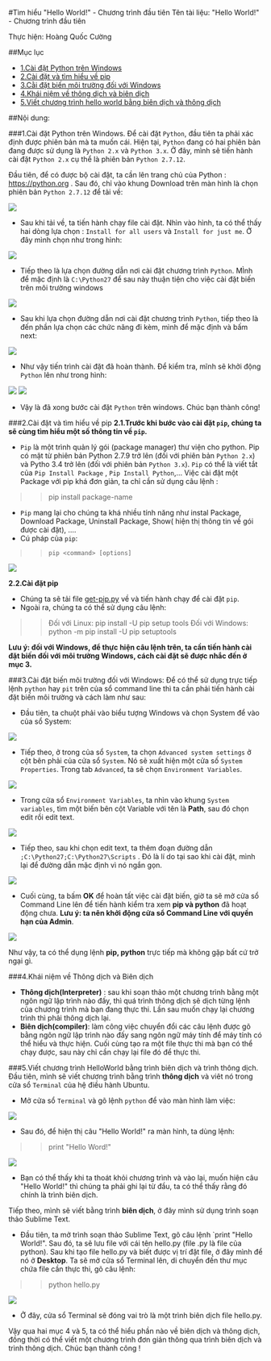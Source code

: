 #Tìm hiểu "Hello World!" - Chương trình đầu tiên
Tên tài liệu: "Hello World!" - Chương trình đầu tiên

Thực hiện: Hoàng Quốc Cường

##Mục lục
- [1.Cài đặt Python trên Windows](#settup)
- [2.Cài đặt và tìm hiểu về pip](#pip)
- [3.Cằi đặt biến môi trường đối với Windows](#bmt)
- [4.Khái niệm về thông dịch và biên dịch](#tdbd)
- [5.Viết chương trình hello world bằng biên dịch và thông dịch](#helloworld)

##Nội dung:

<a name = "settup"></a>
###1.Cài đặt Python trên Windows.
Để cài đặt `Python`, đầu tiên ta phải xác định được phiên bản mà ta muốn cái. Hiện tại, `Python` đang có hai phiên bản đang được sử dụng là `Python 2.x` và `Python 3.x`. Ở đây, mình sẽ tiến hành cài đặt `Python 2.x` cụ thể là phiên bản `Python 2.7.12`.

 Đầu tiên, để có được bộ cài đặt, ta cần lên trang chủ của Python : https://python.org . Sau đó, chỉ vào khung Download trên màn hình là chọn phiên bản `Python 2.7.12` để tải về:

<img src = "http://i.imgur.com/hzSbl4M.jpg">

- Sau khi tải về, ta tiến hành chạy file cài đặt. Nhìn vào hình, ta có thể thấy hai dòng lựa chọn : `Install for all users` và `Install for just me`. Ở đây mình chọn như trong hình:

<img src = "http://i.imgur.com/lU1lEyp.jpg">

- Tiếp theo là lựa chọn đường dẫn nơi cài đặt chương trình `Python`. MÌnh để mặc định là `C:\Python27` để sau này thuận tiện cho việc cài đặt biến trên môi trường windows

<img src = "http://i.imgur.com/jSeFmbH.jpg">

- Sau khi lựa chọn đường dẫn nơi cài đặt chương trình `Python`, tiếp theo là đến phần lựa chọn các chức năng đi kèm, mình để mặc định và bấm next:

<img src = "http://i.imgur.com/DUelbqN.jpg">

- Như vậy tiến trình cài đặt đã hoàn thành. Để kiểm tra, mĩnh sẽ khởi động `Python` lên như trong hình:

<img src ="http://i.imgur.com/w62A1hL.jpg">
<img src = "http://i.imgur.com/9FLay7H.jpg">

- Vậy là đã xong bước cài đặt `Python` trên windows. Chúc bạn thành công!

<a name = "pip"></a>
###2.Cài đặt và tìm hiểu về pip
**2.1.Trước khi bước vào cài đặt `pip`, chúng ta sẽ cùng tìm hiểu một số thông tin về `pip`.**

-  `Pip` là một trình quản lý gói (package manager) thư viện cho python. Pip có mặt từ phiên bản Python 2.7.9 trở lên (đối với phiên bản `Python 2.x`) và Pytho 3.4 trở lên (đối với phiên bản `Python 3.x`). `Pip` có thể là viết tắt của `Pip Install Package` , `Pip Install Python`,... Việc cài đặt một Package với pip khá đơn giản, ta chỉ cần sử dụng câu lệnh :
>>pip install package-name

-  `Pip` mang lại cho chúng ta khá nhiều tính năng như instal Package, Download Package, Uninstall Package, Show( hiện thị thông tin về gói được cài đặt), ....
- Cú pháp của `pip`:
>> `pip <command> [options]`

<img src = "http://i.imgur.com/kzH6a5u.jpg">

**2.2.Cài đặt pip**

- Chúng ta sẽ tải file [get-pip.py](https://bootstrap.pypa.io/get-pip.py) về và tiến hành chạy để cài đặt `pip`.
- Ngoài ra, chúng ta có thể sử dụng câu lệnh:
>>Đối với Linux:
pip install -U pip setup tools
Đối với Windows:
python -m pip install -U pip setuptools

**Lưu ý: đối với Windows, để thực hiện câu lệnh trên, ta cần tiến hành cài đặt biến đối với môi trường Windows, cách cài đặt sẽ được nhắc đến ở mục 3.**

<a name = "bmt"></a>
###3.Cài đặt biến môi trường đối với Windows:
Để có thể sử dụng trực tiếp lệnh `python` hay `pit` trên của sổ command line thì ta cần phải tiến hành cài đặt biến môi trường và cách làm như sau:

- Đầu tiên, ta chuột phải vào biểu tượng Windows và chọn System để vào của sổ System:

<img src = "http://i.imgur.com/wYODW15.jpg">

- Tiếp theo, ở trong của sổ `System`, ta chọn `Advanced system settings` ở cột bên phải của cửa sổ `System`. Nó sẽ xuất hiện một cửa số `System Properties`. Trong tab `Advanced`, ta  sẽ chọn `Environment Variables`.

<img src = "http://i.imgur.com/b2KAwk3.jpg">

- Trong cửa sổ `Environment Variables`, ta nhìn vào khung `System variables`, tìm một biến bên cột Variable với tên là **Path**, sau đó chọn edit rồi edit text.

<img src = "http://i.imgur.com/paWim4d.jpg">

- Tiếp theo, sau khi chọn edit text, ta thêm đoạn đường dẫn `;C:\Python27;C:\Python27\Scripts` . Đó là lí do tại sao khi cài đặt, mình lại để đường dẫn mặc định vì nó ngắn gọn. 

<img src = "http://i.imgur.com/yhuIWer.jpg">

- Cuối cùng, ta bấm **OK** để hoàn tất việc cài đặt biến, giờ ta sẽ mở cửa sổ  Command Line lên để tiến hành kiểm tra xem **pip và python** đã hoạt động chưa. **Lưu ý: ta nên khởi động cửa sổ Command Line với quyền hạn của Admin**.

<img src = "http://i.imgur.com/rNLuZmK.jpg">

Như vậy, ta có thể dụng lệnh **pip, python** trực tiếp mà không gặp bất cứ trở ngại gì.

<a name = "tdbd"></a>
###4.Khái niệm về Thông dịch và Biên dịch
- **Thông dịch(Interpreter)** : sau khi soạn thảo một chương trình bằng một ngôn ngữ lập trình nào đấy, thì quá trình thông dịch sẽ dịch từng lệnh của chương trình mà bạn đang thực thi. Lần sau muốn chạy lại chương trình thì phải thông dịch lại.
- **Biên dịch(compiler)**: làm công việc chuyển đổi các câu lệnh được gõ bằng ngôn ngữ lập trình nào đấy sang ngôn ngữ máy tính để máy tính có thể hiểu và thực hiện. Cuối cùng tạo ra một file thực thi mà bạn có thể chạy được, sau này chỉ cần chạy lại file đó để thực thi.

<a name = "helloworld"></a>
###5.Viết chương trình HelloWorld bằng trình biên dịch và trình thông dịch.
Đầu tiên, mình sẽ viết chương trình bằng trình **thông dịch** và viêt nó trong cửa sổ `Terminal` của hệ điều hành Ubuntu.

- Mở cửa sổ `Terminal` và gõ lệnh `python` để vào màn hình làm việc:
<img src = "http://i.imgur.com/zkOe6PN.jpg">

- Sau đó, để hiện thị câu "Hello World!" ra màn hình, ta dùng lệnh:
>>print "Hello Word!"

<img src = "http://i.imgur.com/4ZBELo9.jpg">

-  Bạn có thể thấy khi ta thoát khỏi chương trình và vào lại, muốn hiện câu "Hello World!" thì chúng ta phải ghi lại từ đầu, ta có thể thấy rằng đó chính là trình biên dịch.

Tiếp theo, mình sẽ viết bằng trình **biên dịch**, ở đây mình sử dụng trình soạn thảo Sublime Text.

- Đầu tiên, ta mở trình soạn thảo Sublime Text, gõ câu lệnh `print "Hello World!". Sau đó, ta sẽ lưu file với cái tên hello.py (file .py là file của python). Sau khi tạo file hello.py và biết được vị trí đặt file, ở đây mình để nó ở **Desktop**. Ta sẽ mở cửa sổ Terminal lên, di chuyển đến thư mục chứa file cần thực thi, gõ câu lệnh:
>>python hello.py

<img src = "http://i.imgur.com/OvVlOTx.jpg">

- Ở đây, cửa sổ Terminal sẽ đóng vai trò là một trình biên dịch file hello.py.

Vậy qua hai mục 4 và 5, ta có thể hiểu phần nào về biên dịch và thông dịch, đồng thời có thể viết một chương trình đơn giản thông qua trình biên dịch và trình thông dịch. Chúc bạn thành công ! 
